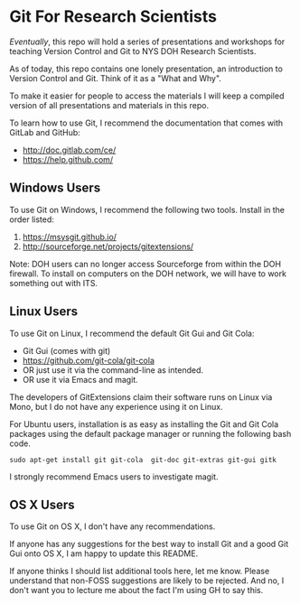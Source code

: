 # Git For Research Scientists

_Eventually_, this repo will hold a series of presentations and
workshops for teaching Version Control and Git to NYS DOH Research
Scientists.

As of today, this repo contains one lonely presentation, an
introduction to Version Control and Git. Think of it as a "What and
Why".

To make it easier for people to access the materials I will keep a
compiled version of all presentations and materials in this repo.

To learn how to use Git, I recommend the documentation that comes with
GitLab and GitHub:

- http://doc.gitlab.com/ce/
- https://help.github.com/

## Windows Users

To use Git on Windows, I recommend the following two tools. Install in
the order listed:

1. https://msysgit.github.io/
2. http://sourceforge.net/projects/gitextensions/

Note: DOH users can no longer access Sourceforge from within the DOH
firewall. To install on computers on the DOH network, we will have to
work something out with ITS.

## Linux Users

To use Git on Linux, I recommend the default
Git Gui and Git Cola:

- Git Gui (comes with git)
- https://github.com/git-cola/git-cola
- OR just use it via the command-line as intended.
- OR use it via Emacs and magit.

The developers of GitExtensions claim their software runs on Linux via
Mono, but I do not have any experience using it on Linux.

For Ubuntu users, installation is as easy as installing the Git and
Git Cola packages using the default package manager or running the
following bash code.

    sudo apt-get install git git-cola  git-doc git-extras git-gui gitk

I strongly recommend Emacs users to investigate magit.

## OS X Users

To use Git on OS X, I don't have any recommendations.

If anyone has any suggestions for the best way to install Git and a
good Git Gui onto OS X, I am happy to update this README.

If anyone thinks I should list additional tools here, let me
know. Please understand that non-FOSS suggestions are likely to be
rejected. And no, I don't want you to lecture me about the fact I'm
using GH to say this.
